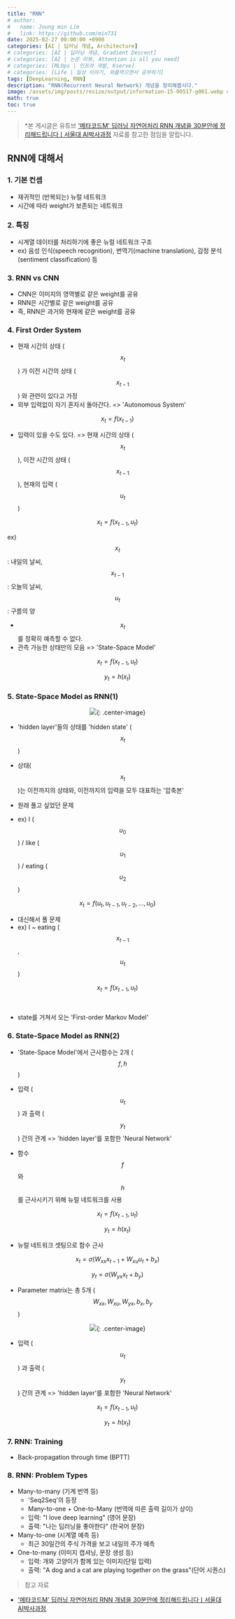 ```yaml
---
title: "RNN"
# author:
#   name: Joung min Lim
#   link: https://github.com/min731
date: 2025-02-27 00:00:00 +0900
categories: [AI | 딥러닝 개념, Architecture]
# categories: [AI | 딥러닝 개념, Gradient Descent]
# categories: [AI | 논문 리뷰, Attention is all you need]
# categories: [MLOps | 인프라 개발, Kserve]
# categories: [Life | 일상 이야기, 와플먹으면서 공부하기]
tags: [DeepLearning, RNN]
description: "RNN(Recurrent Neural Network) 개념을 정리해봅시다."
image: /assets/img/posts/resize/output/information-15-00517-g001.webp # 대표 이미지  가로 세로 비율 약 1.91:1 (예: 1200×628px)
math: true
toc: true
---
```



>  *본 게시글은 유튜브 ['메타코드M' 딥러닝 자연어처리 RNN 개념을 30분안에 정리해드립니다ㅣ서울대 AI박사과정](https://www.youtube.com/watch?v=Hn3GHHOXKCE&t=180s&ab_channel=%EB%A9%94%ED%83%80%EC%BD%94%EB%93%9CM) 자료를 참고한 점임을 알립니다.

## RNN에 대해서

### 1. 기본 컨셉
- 재귀적인 (반복되는) 뉴럴 네트워크
- 시간에 따라 weight가 보존되는 네트워크

### 2. 특징
- 시계열 데이터를 처리하기에 좋은 뉴럴 네트워크 구조
- ex) 음성 인식(speech recognition), 번역기(machine translation), 감정 분석(sentiment classification) 등

### 3. RNN vs CNN
- CNN은 이미지의 영역별로 같은 weight를 공유
- RNN은 시간별로 같은 weight를 공유
- 즉, RNN은 과거와 현재에 같은 weight를 공유

### 4. First Order System
- 현재 시간의 상태 ($$x_{t}$$) 가 이전 시간의 상태 ($$x_{t-1}$$) 와 관련이 있다고 가정
- 외부 입력없이 자기 혼자서 돌아간다. => 'Autonomous System'

$$
x_{t} = f(x_{t-1})
$$

- 입력이 있을 수도 있다. => 현재 시간의 상태 ($$x_{t}$$), 이전 시간의 상태 ($$x_{t-1}$$), 현재의 입력 ($$u_{t}$$)
 
 $$x_{t} = f(x_{t-1}, u_{t})$$
 
 
 ex) $$x_{t}$$ : 내일의 날씨, $$x_{t-1}$$ : 오늘의 날씨, $$u_{t}$$ : 구름의 양
 
- $$x_{t}$$를 정확히 예측할 수 없다.
- 관측 가능한 상태만의 모음 => 'State-Space Model'

 $$
 x_{t} = f(x_{t-1}, u_{t})
 $$

 $$
 y_{t} = h(x_{t})
 $$
 
### 5. State-Space Model as RNN(1)

<p align="center">
  <img src="https://velog.velcdn.com/images/min0731/post/c943baea-dfc4-41fb-a473-d017e825192b/image.png">{: .center-image}
</p>

- 'hidden layer'들의 상태를 'hidden state' ($$x_{t}$$)

- 상태($$x_{t}$$)는 이전까지의 상태와, 이전까지의 입력을 모두 대표하는 '압축본'

- 원래 풀고 싶었던 문제
- ex) I ($$u_{0}$$) / like ($$u_{1}$$) / eating ($$u_{2}$$)

 $$
 x_{t} = f(u_{t},u_{t-1},u_{t-2},..., u_{0})
 $$
  
- 대신해서 풀 문제
- ex) I ~ eating ($$x_{t-1}$$,$$u_{t}$$)

 $$
 x_{t} = f(x_{t-1}, u_{t})
 $$

<br>

- state를 거쳐서 오는 'First-order Markov Model'

### 6. State-Space Model as RNN(2)

- 'State-Space Model'에서 근사함수는 2개 ($$f,h$$)

- 입력 ($$u_{t}$$) 과 출력 ($$y_{t}$$) 간의 관계 => 'hidden layer'를 포함한 'Neural Network'

- 함수 $$f$$와 $$h$$를 근사시키기 위해 뉴럴 네트워크를 사용

 $$
 x_{t} = f(x_{t-1}, u_{t})
 $$

 $$
 y_{t} = h(x_{t})
 $$

- 뉴럴 네트워크 셋팅으로 함수 근사

 $$
 x_{t} = \sigma(W_{xx}x_{t-1}+W_{xu}u_{t}+b_{x})
 $$

 $$
 y_{t} = \sigma(W_{yx}x_{t}+b_{y})
 $$

- Parameter matrix는 총 5개 ($$W_{xx},W_{xu},W_{yx},b_{x},b_{y}$$)
  
<p align="center">
  <img src="https://velog.velcdn.com/images/min0731/post/0e842cf0-8bdb-41c3-aab1-e6557e9eac51/image.png">{: .center-image}
</p>

- 입력 ($$u_{t}$$) 과 출력 ($$y_{t}$$) 간의 관계 => 'hidden layer'를 포함한 'Neural Network'

 $$
 x_{t} = f(x_{t-1}, u_{t})
 $$

 $$
 y_{t} = h(x_{t})
 $$
 
### 7. RNN: Training

- Back-propagation through time (BPTT)

### 8. RNN: Problem Types

- Many-to-many (기계 번역 등)
  - 'Seq2Seq'의 등장
  - Many-to-one + One-to-Many (번역에 따른 출력 길이가 상이)
  - 입력: "I love deep learning" (영어 문장)
  - 출력: "나는 딥러닝을 좋아한다" (한국어 문장)
- Many-to-one (시계열 예측 등)
  - 최근 30일간의 주식 가격을 보고 내일의 주가 예측
- One-to-many (이미지 캡셔닝, 문장 생성 등)
  - 입력: 개와 고양이가 함께 있는 이미지(단일 입력)
  - 출력: "A dog and a cat are playing together on the grass"(단어 시퀀스)

> 참고 자료
  
- ['메타코드M' 딥러닝 자연어처리 RNN 개념을 30분안에 정리해드립니다ㅣ서울대 AI박사과정](https://www.youtube.com/watch?v=Hn3GHHOXKCE&t=180s&ab_channel=%EB%A9%94%ED%83%80%EC%BD%94%EB%93%9CM)